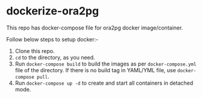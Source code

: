 # dockerize-ora2pg

This repo has docker-compose file for ora2pg docker image/container.

Follow below steps to setup docker:-

1. Clone this repo.
2. `cd` to the directory, as you need.
3. Run `docker-compose build` to build the images as per `docker-compose.yml` file of the directory. If there is no build tag in YAML/YML file, use `docker-compose pull`.
4. Run `docker-compose up -d` to create and start all containers in detached mode.
